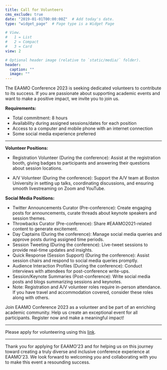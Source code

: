 ```yaml
---
title: Call for Volunteers
cms_exclude: true
date: "2019-01-01T00:00:00Z"  # Add today's date.
type: "widget_page"  # Page type is a Widget Page

# View.
#   1 = List
#   2 = Compact
#   3 = Card
view: 2

# Optional header image (relative to `static/media/` folder).
header:
  caption: ""
  image: ""
---
```


The EAAMO Conference 2023 is seeking dedicated volunteers to contribute to its success. If you are passionate about supporting academic events and want to make a positive impact, we invite you to join us.

**Requirements:**

- Total commitment: 8 hours
- Availability during assigned sessions/dates for each position
- Access to a computer and mobile phone with an internet connection
- Some social media experience preferred

- - -

**Volunteer Positions:**

- Registration Volunteer (During the conference): Assist at the registration booth, giving badges to participants and answering their questions about session locations.

- A/V Volunteer (During the conference): Support the A/V team at Boston University in setting up talks, coordinating discussions, and ensuring smooth livestreaming on Zoom and YouTube.

**Social Media Positions:**

- Twitter Announcements Curator (Pre-conference): Create engaging posts for announcements, curate threads about keynote speakers and session themes.
- Throwbacks Curator (Pre-conference): Share #EAAMO2021-related content to generate excitement.
- Day Captains (During the conference): Manage social media queries and approve posts during assigned time periods.
- Session Tweeting (During the conference): Live-tweet sessions to provide real-time updates and insights.
- Quick Response (Session Support) (During the conference): Assist session chairs and respond to social media queries promptly.
- Audience Interaction Profiles (During the conference): Conduct interviews with attendees for post-conference write-ups.
- Session/Keynote Summaries (Post-conference): Write social media posts and blogs summarizing sessions and keynotes.
- Note: Registration and A/V volunteer roles require in-person attendance. If you have travel and accommodation covered, consider these roles along with others.

Join EAAMO Conference 2023 as a volunteer and be part of an enriching academic community. Help us create an exceptional event for all participants. Register now and make a meaningful impact!

- - -

Please apply for volunteering using this [link](https://docs.google.com/forms/d/e/1FAIpQLScbl8POKXDuzIrtgujEb0hYW84Fj15iTbTs3t8cMfuvdBAHfA/viewform).

- - - 

Thank you for applying for EAAMO'23 and for helping us on this journey toward creating a truly diverse and inclusive conference experience at EAAMO'23. We look forward to welcoming you and collaborating with you to make this event a resounding success.